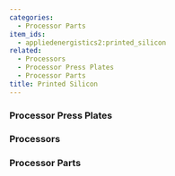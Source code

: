 ```yaml
---
categories:
  - Processor Parts
item_ids:
  - appliedenergistics2:printed_silicon
related:
  - Processors
  - Processor Press Plates
  - Processor Parts
title: Printed Silicon
---
```


<RecipeFor id="appliedenergistics2:printed_silicon" />

### Processor Press Plates

<CategoryIndex category="Processor Press Plates" />

### Processors

<CategoryIndex category="Processors" />

### Processor Parts

<CategoryIndex category="Processor Parts" />
